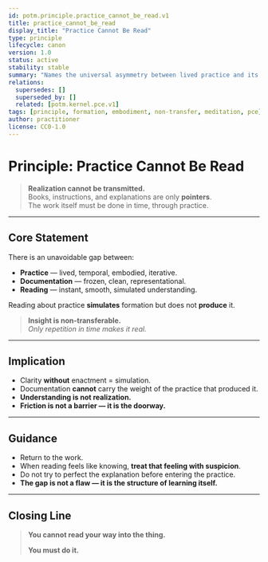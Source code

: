 ```yaml
---
id: potm.principle.practice_cannot_be_read.v1
title: practice_cannot_be_read
display_title: "Practice Cannot Be Read"
type: principle
lifecycle: canon
version: 1.0
status: active
stability: stable
summary: "Names the universal asymmetry between lived practice and its documentation: insight cannot be transferred by reading alone."
relations:
  supersedes: []
  superseded_by: []
  related: [potm.kernel.pce.v1]
tags: [principle, formation, embodiment, non-transfer, meditation, pce]
author: practitioner
license: CC0-1.0
---
```


# Principle: **Practice Cannot Be Read**

> **Realization cannot be transmitted.**  
> Books, instructions, and explanations are only **pointers**.  
> The work itself must be done in time, through practice.

---

## Core Statement

There is an unavoidable gap between:

- **Practice** — lived, temporal, embodied, iterative.
- **Documentation** — frozen, clean, representational.
- **Reading** — instant, smooth, simulated understanding.

Reading about practice **simulates** formation but does not **produce** it.

> **Insight is non-transferable.**  
> *Only repetition in time makes it real.*

---

## Implication

- Clarity **without** enactment = simulation.
- Documentation **cannot** carry the weight of the practice that produced it.
- **Understanding is not realization.**
- **Friction is not a barrier — it is the doorway.**

---

## Guidance

- Return to the work.  
- When reading feels like knowing, **treat that feeling with suspicion**.  
- Do not try to perfect the explanation before entering the practice.  
- **The gap is not a flaw — it is the structure of learning itself.**

---

## Closing Line

> **You cannot read your way into the thing.**
>  
> **You must do it.**
